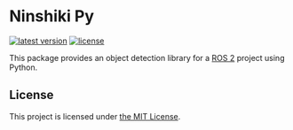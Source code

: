 # Ninshiki Py

[![latest version](https://img.shields.io/github/v/release/ichiro-its/ninshiki.svg)](https://github.com/ichiro-its/ninshiki_py/releases/)
[![license](https://img.shields.io/github/license/ichiro-its/ninshiki.svg)](./LICENSE)

This package provides an object detection library for a [ROS 2](https://docs.ros.org/en/foxy/index.html) project using Python.

## License

This project is licensed under [the MIT License](./LICENSE).
